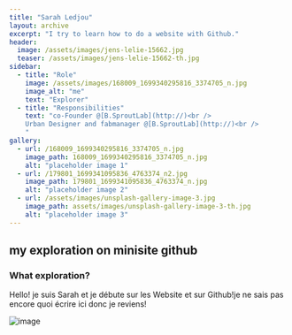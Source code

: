 ```yaml
---
title: "Sarah Ledjou"
layout: archive
excerpt: "I try to learn how to do a website with Github."
header:
  image: /assets/images/jens-lelie-15662.jpg
  teaser: /assets/images/jens-lelie-15662-th.jpg
sidebar:
  - title: "Role"
    image: /assets/images/168009_1699340295816_3374705_n.jpg
    image_alt: "me"
    text: "Explorer"
  - title: "Responsibilities"
    text: "co-Founder @[B.SproutLab](http://)<br />
    Urban Designer and fabmanager @[B.SproutLab](http://)<br />
    "
gallery:
  - url: /168009_1699340295816_3374705_n.jpg
    image_path: 168009_1699340295816_3374705_n.jpg
    alt: "placeholder image 1"
  - url: /179801_1699341095836_4763374_n2.jpg
    image_path: 179801_1699341095836_4763374_n.jpg
    alt: "placeholder image 2"
  - url: /assets/images/unsplash-gallery-image-3.jpg
    image_path: assets/images/unsplash-gallery-image-3-th.jpg
    alt: "placeholder image 3"
---
```


## my exploration on minisite github
### What exploration?
Hello! je suis Sarah et je débute sur les Website et sur Github!je ne sais pas encore quoi écrire ici donc je reviens!  

![image](https://user-images.githubusercontent.com/12049360/32323816-861f4b74-bfc9-11e7-9795-781b90381454.png)
